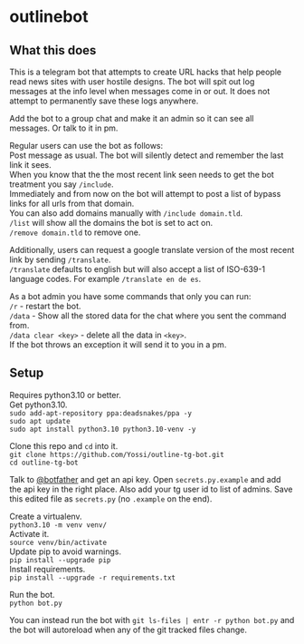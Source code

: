 # outlinebot


## What this does
This is a telegram bot that attempts to create URL hacks that help people read news sites with user hostile designs. 
The bot will spit out log messages at the info level when messages come in or out. It does not attempt to permanently save these logs anywhere.

Add the bot to a group chat and make it an admin so it can see all messages. Or talk to it in pm.

Regular users can use the bot as follows:  
Post message as usual. The bot will silently detect and remember the last link it sees.  
When you know that the the most recent link seen needs to get the bot treatment you say `/include`.  
Immediately and from now on the bot will attempt to post a list of bypass links for all urls from that domain.  
You can also add domains manually with `/include domain.tld`.  
`/list` will show all the domains the bot is set to act on.  
`/remove domain.tld` to remove one.  

Additionally, users can request a google translate version of the most recent link by sending `/translate`.  
`/translate` defaults to english but will also accept a list of ISO-639-1 language codes. For example `/translate en de es`.

As a bot admin you have some commands that only you can run:  
`/r` - restart the bot.  
`/data` - Show all the stored data for the chat where you sent the command from.  
`/data clear <key>` - delete all the data in `<key>`.  
If the bot throws an exception it will send it to you in a pm.

## Setup
Requires python3.10 or better.  
Get python3.10.  
`sudo add-apt-repository ppa:deadsnakes/ppa -y`  
`sudo apt update`  
`sudo apt install python3.10 python3.10-venv -y`  

Clone this repo and `cd` into it.  
`git clone https://github.com/Yossi/outline-tg-bot.git`  
`cd outline-tg-bot`

Talk to [@botfather](https://t.me/botfather) and get an api key.
Open `secrets.py.example` and add the api key in the right place. Also add your tg user id to list of admins.
Save this edited file as `secrets.py` (no `.example` on the end).

Create a virtualenv.  
`python3.10 -m venv venv/`  
Activate it.  
`source venv/bin/activate`  
Update pip to avoid warnings.  
`pip install --upgrade pip`  
Install requirements.  
`pip install --upgrade -r requirements.txt`

Run the bot.  
`python bot.py`

You can instead run the bot with `git ls-files | entr -r python bot.py` and the bot will autoreload when any of the git tracked files change.


